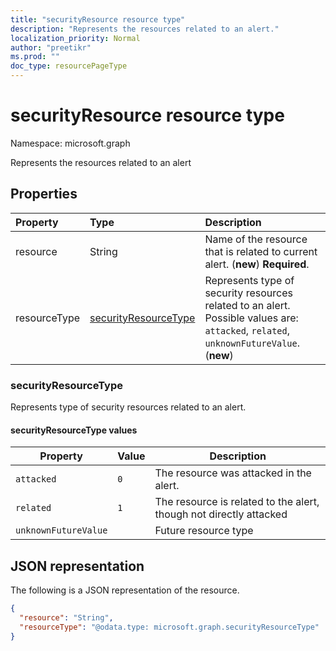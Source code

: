```yaml
---
title: "securityResource resource type"
description: "Represents the resources related to an alert."
localization_priority: Normal
author: "preetikr"
ms.prod: ""
doc_type: resourcePageType
---
```


# securityResource resource type

Namespace: microsoft.graph

Represents the resources related to an alert

## Properties

| Property   | Type|Description|
|:---------------|:--------|:----------|
|resource|String|Name of the resource that is related to current alert. (**new**) **Required**.|
|resourceType|[securityResourceType](#securityresourcetype)|Represents type of security resources related to an alert. Possible values are: `attacked`, `related`, `unknownFutureValue`. (**new**)|

### securityResourceType

Represents type of security resources related to an alert.

#### securityResourceType values

|Property|Value|Description|
|-|-|-|
|`attacked`|`0`|The resource was attacked in the alert.|
|`related`|`1`|The resource is related to the alert, though not directly attacked|
|`unknownFutureValue`||Future resource type| 

## JSON representation

The following is a JSON representation of the resource.

<!-- {
  "blockType": "resource",
  "optionalProperties": [
  ],
  "@odata.type": "microsoft.graph.securityResource"
}-->

```json
{
  "resource": "String",
  "resourceType": "@odata.type: microsoft.graph.securityResourceType"
}

```

<!-- uuid: 8fcb5dbc-d5aa-4681-8e31-b001d5168d79
2015-10-25 14:57:30 UTC -->
<!-- {
  "type": "#page.annotation",
  "description": "securityResource resource",
  "keywords": "",
  "section": "documentation",
  "tocPath": ""
}-->
